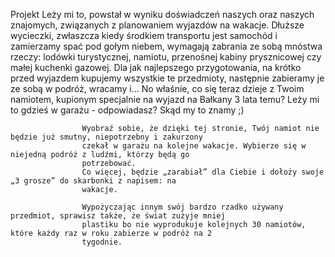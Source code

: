 Projekt Leży mi to, powstał w wyniku doświadczeń naszych oraz naszych znajomych, związanych z
                    planowaniem wyjazdów na wakacje.
                    Dłuższe wycieczki, zwłaszcza kiedy środkiem transportu jest samochód i zamierzamy spać pod gołym
                    niebem, wymagają zabrania ze sobą mnóstwa rzeczy: lodówki turystycznej, namiotu, przenośnej kabiny
                    prysznicowej czy małej kuchenki gazowej. Dla jak najlepszego przygotowania, na krótko przed wyjazdem
                    kupujemy wszystkie te przedmioty, następnie zabieramy je ze sobą w podróż, wracamy i...
                    No właśnie, co się teraz dzieje z Twoim namiotem, kupionym specjalnie na wyjazd na Bałkany 3 lata
                    temu?
                    Leży mi to gdzieś w garażu - odpowiadasz? Skąd my to znamy ;)

                    Wyobraź sobie, że dzięki tej stronie, Twój namiot nie będzie już smutny, niepotrzebny i zakurzony
                    czekał w garażu na kolejne wakacje. Wybierze się w niejedną podróż z ludźmi, którzy będą go
                    potrzebować.
                    Co więcej, będzie „zarabiał” dla Ciebie i dołoży swoje „3 grosze” do skarbonki z napisem: na
                    wakacje.

                    Wypożyczając innym swój bardzo rzadko używany przedmiot, sprawisz także, że świat zużyje mniej
                    plastiku bo nie wyprodukuje kolejnych 30 namiotów, które każdy raz w roku zabierze w podróż na 2
                    tygodnie.
